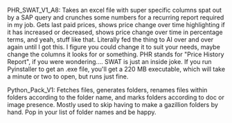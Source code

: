 PHR_SWAT_V1_A8:
Takes an excel file with super specific columns spat out by a SAP query and crunches some numbers for a recurring report
required in my job. Gets last paid prices, shows price change over time highlighting if it has increased or decreased,
shows price change over time in percentage terms, and yeah, stuff like that. Literally fed the thing to AI over and
over again until I got this. I figure you could change it to suit your needs, maybe change the columns it looks for
or something. PHR stands for "Price History Report", if you were wondering.... SWAT is just an inside joke. If you run
Pyinstaller to get an .exe file, you'll get a 220 MB executable, which will take a minute or two to open, but runs just
fine.

Python_Pack_V1:
Fetches files, generates folders, renames files within folders according to the folder name, and marks folders according
to doc or image presence. Mostly used to skip having to make a gazillion folders by hand. Pop in your list of folder names
and be happy.




  
